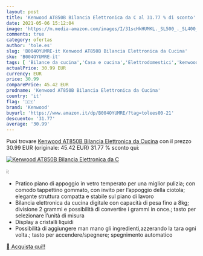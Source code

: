 ```yaml
---
layout: post
title: 'Kenwood AT850B Bilancia Elettronica da C al 31.77 % di sconto'
date: 2021-05-06 15:12:04
image: 'https://m.media-amazon.com/images/I/31scHkHUMKL._SL500_._SL400_.jpg'
comments: true
category: ofertas
author: 'tole.es'
slug: 'B004OYUMRE-it Kenwood AT850B Bilancia Elettronica da Cucina'
sku: 'B004OYUMRE-it'
tags: [ 'Bilance da cucina','Casa e cucina','Elettrodomestici','kenwood', ]
actualPrice: 30.99 EUR
currency: EUR
price: 30.99
comparePrice: 45.42 EUR
prodname: 'Kenwood AT850B Bilancia Elettronica da Cucina'
country: 'it'
flag: '🇮🇹'
brand: 'Kenwood'
buyurl: 'https://www.amazon.it/dp/B004OYUMRE/?tag=tolees00-21'
descuento: '31.77'
average: '30.99'
---
```


Puoi trovare [Kenwood AT850B Bilancia Elettronica da Cucina](https://www.amazon.it/dp/B004OYUMRE/?tag=tolees00-21) con il prezzo 30.99 EUR (originale: 45.42 EUR) 31.77 % sconto qui:

[![Kenwood AT850B Bilancia Elettronica da C](https://m.media-amazon.com/images/I/31scHkHUMKL._SL500_._SL400_.jpg)](https://www.amazon.it/dp/B004OYUMRE/?tag=tolees00-21)

ℹ️:

- Pratico piano di appoggio in vetro temperato per una miglior pulizia; con comodo tappettino gommato, con invito per l’appoggio della ciotola; elegante struttura compatta e stabile sul piano di lavoro
- Bilancia elettronica da cucina digitale con capacità di pesa fino a 8kg; divisione 2 grammi e possibilità di convertire i grammi in once.; tasto per selezionare l’unità di misura
- Display a cristalli liquidi
- Possibilità di aggiungere man mano gli ingredienti,azzerando la tara ogni volta.; tasto per accendere/spegnere; spegnimento automatico

[🛒 Acquista qui!!](https://www.amazon.it/dp/B004OYUMRE/?tag=tolees00-21)
